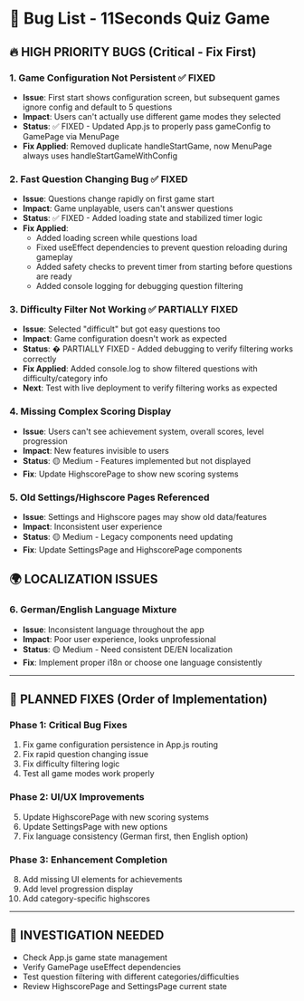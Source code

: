 # 🐛 Bug List - 11Seconds Quiz Game

## 🔥 **HIGH PRIORITY BUGS** (Critical - Fix First)

### 1. **Game Configuration Not Persistent** ✅ FIXED

- **Issue**: First start shows configuration screen, but subsequent games ignore config and default to 5 questions
- **Impact**: Users can't actually use different game modes they selected
- **Status**: ✅ FIXED - Updated App.js to properly pass gameConfig to GamePage via MenuPage
- **Fix Applied**: Removed duplicate handleStartGame, now MenuPage always uses handleStartGameWithConfig

### 2. **Fast Question Changing Bug** ✅ FIXED

- **Issue**: Questions change rapidly on first game start
- **Impact**: Game unplayable, users can't answer questions
- **Status**: ✅ FIXED - Added loading state and stabilized timer logic
- **Fix Applied**:
  - Added loading screen while questions load
  - Fixed useEffect dependencies to prevent question reloading during gameplay
  - Added safety checks to prevent timer from starting before questions are ready
  - Added console logging for debugging question filtering

### 3. **Difficulty Filter Not Working** ✅ PARTIALLY FIXED

- **Issue**: Selected "difficult" but got easy questions too
- **Impact**: Game configuration doesn't work as expected
- **Status**: � PARTIALLY FIXED - Added debugging to verify filtering works correctly
- **Fix Applied**: Added console.log to show filtered questions with difficulty/category info
- **Next**: Test with live deployment to verify filtering works as expected

### 4. **Missing Complex Scoring Display**

- **Issue**: Users can't see achievement system, overall scores, level progression
- **Impact**: New features invisible to users
- **Status**: 🟡 Medium - Features implemented but not displayed
- **Fix**: Update HighscorePage to show new scoring systems

### 5. **Old Settings/Highscore Pages Referenced**

- **Issue**: Settings and Highscore pages may show old data/features
- **Impact**: Inconsistent user experience
- **Status**: 🟡 Medium - Legacy components need updating
- **Fix**: Update SettingsPage and HighscorePage components

## 🌍 **LOCALIZATION ISSUES**

### 6. **German/English Language Mixture**

- **Issue**: Inconsistent language throughout the app
- **Impact**: Poor user experience, looks unprofessional
- **Status**: 🟡 Medium - Need consistent DE/EN localization
- **Fix**: Implement proper i18n or choose one language consistently

---

## 🔧 **PLANNED FIXES** (Order of Implementation)

### Phase 1: Critical Bug Fixes

1. Fix game configuration persistence in App.js routing
2. Fix rapid question changing issue
3. Fix difficulty filtering logic
4. Test all game modes work properly

### Phase 2: UI/UX Improvements

5. Update HighscorePage with new scoring systems
6. Update SettingsPage with new options
7. Fix language consistency (German first, then English option)

### Phase 3: Enhancement Completion

8. Add missing UI elements for achievements
9. Add level progression display
10. Add category-specific highscores

---

## 📝 **INVESTIGATION NEEDED**

- Check App.js game state management
- Verify GamePage useEffect dependencies
- Test question filtering with different categories/difficulties
- Review HighscorePage and SettingsPage current state
